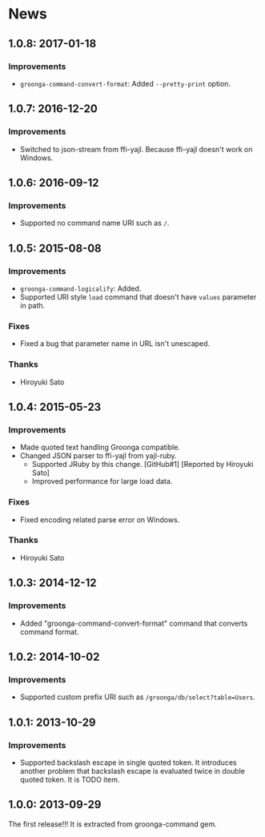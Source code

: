 # News

## 1.0.8: 2017-01-18

### Improvements

  * `groonga-command-convert-format`: Added `--pretty-print` option.

## 1.0.7: 2016-12-20

### Improvements

  * Switched to json-stream from ffi-yajl. Because ffi-yajl doesn't
    work on Windows.

## 1.0.6: 2016-09-12

### Improvements

  * Supported no command name URI such as `/`.

## 1.0.5: 2015-08-08

### Improvements

  * `groonga-command-logicalify`: Added.
  * Supported URI style `load` command that doesn't have `values`
    parameter in path.

### Fixes

  * Fixed a bug that parameter name in URL isn't unescaped.

### Thanks

  * Hiroyuki Sato

## 1.0.4: 2015-05-23

### Improvements

  * Made quoted text handling Groonga compatible.
  * Changed JSON parser to ffi-yajl from yajl-ruby.
    * Supported JRuby by this change.
      [GitHub#1] [Reported by Hiroyuki Sato]
    * Improved performance for large load data.

### Fixes

  * Fixed encoding related parse error on Windows.

### Thanks

  * Hiroyuki Sato

## 1.0.3: 2014-12-12

### Improvements

  * Added "groonga-command-convert-format" command that converts
    command format.

## 1.0.2: 2014-10-02

### Improvements

  * Supported custom prefix URI such as `/groonga/db/select?table=Users`.

## 1.0.1: 2013-10-29

### Improvements

  * Supported backslash escape in single quoted token. It introduces
    another problem that backslash escape is evaluated twice in double
    quoted token. It is TODO item.

## 1.0.0: 2013-09-29

The first release!!! It is extracted from groonga-command gem.
